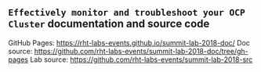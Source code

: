 ## `Effectively monitor and troubleshoot your OCP Cluster` documentation and source code

GitHub Pages: https://rht-labs-events.github.io/summit-lab-2018-doc/
Doc source: https://github.com/rht-labs-events/summit-lab-2018-doc/tree/gh-pages
Lab source: https://github.com/rht-labs-events/summit-lab-2018-src
